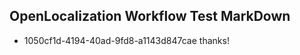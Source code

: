 ## OpenLocalization Workflow Test MarkDown
* 1050cf1d-4194-40ad-9fd8-a1143d847cae 
thanks!<!--HONumber=Mar16_HO2-->
